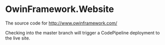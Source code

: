 # OwinFramework.Website
The source code for http://www.owinframework.com/

Checking into the master branch will trigger a CodePipeline deployment to the live site.